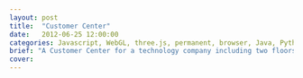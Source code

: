 ```yaml
---
layout: post
title:  "Customer Center"
date:   2012-06-25 12:00:00
categories: Javascript, WebGL, three.js, permanent, browser, Java, Python, Chrome, LED, OSX
brief: "A Customer Center for a technology company including two floors and multiple touch points."
cover: 
---
```


